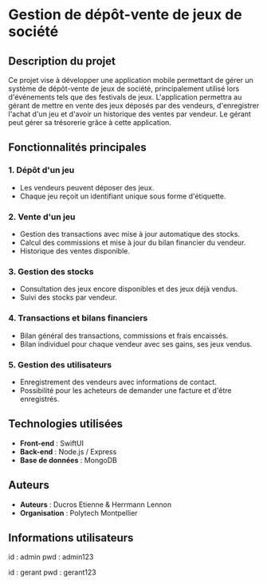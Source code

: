 # Gestion de dépôt-vente de jeux de société

## Description du projet
Ce projet vise à développer une application mobile permettant de gérer un système de dépôt-vente de jeux de société, principalement utilisé lors d'événements tels que des festivals de jeux. 
L'application permettra au gérant de mettre en vente des jeux déposés par des vendeurs, d'enregistrer l'achat d'un jeu et d'avoir un historique des ventes par vendeur.
Le gérant peut gérer sa trésorerie grâce à cette application.

## Fonctionnalités principales
### 1. Dépôt d'un jeu
- Les vendeurs peuvent déposer des jeux.
- Chaque jeu reçoit un identifiant unique sous forme d'étiquette.

### 2. Vente d'un jeu
- Gestion des transactions avec mise à jour automatique des stocks.
- Calcul des commissions et mise à jour du bilan financier du vendeur.
- Historique des ventes disponible.

### 3. Gestion des stocks
- Consultation des jeux encore disponibles et des jeux déjà vendus.
- Suivi des stocks par vendeur.

### 4. Transactions et bilans financiers
- Bilan général des transactions, commissions et frais encaissés.
- Bilan individuel pour chaque vendeur avec ses gains, ses jeux vendus.

### 5. Gestion des utilisateurs
- Enregistrement des vendeurs avec informations de contact.
- Possibilité pour les acheteurs de demander une facture et d'être enregistrés.

## Technologies utilisées
- **Front-end** : SwiftUI
- **Back-end** : Node.js / Express
- **Base de données** : MongoDB


## Auteurs
- **Auteurs** : Ducros Etienne & Herrmann Lennon
- **Organisation** : Polytech Montpellier

## Informations utilisateurs
id : admin
pwd : admin123

id : gerant
pwd : gerant123
